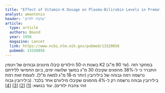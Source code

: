 ```yaml
---
title: "Effect of Vitamin-K Dosage on Plasma-Bilirubin Levels in Premature Infants"
analyst: amantonio
header: 'צהבת ילודים'
article:
  type: article
  authors: Bound
  year: 1956
  magazine: Lancet
  link: https://www.ncbi.nlm.nih.gov/pubmed/13320856
  pubmed: 13320856
---
```


בשנות ה-50 הילודים קיבלו מינונים גבוהים של ויטמין K2 (עד 90 מ"ג). במחקר הזה התברר כי ל-38% מהפגים שקיבלו 30 מ"ג במשך שלושה ימים, ביום החמישי ללידתם נרשמה רמה גבוהה של בילירובין (יותר מ-18 מ"ג למאה מ"ל). לעומת זאת רמת בילירובין גבוהה נרשמה רק ל-4% מהפגים שקיבלו מיליגרם אחד בלבד. (בילירובין גבוה זוהי צהבת ילודים).
עוד בנושא: [[1]](https://www.sciencedirect.com/science/article/pii/S014067365590341X) [[2]](https://www.sciencedirect.com/science/article/pii/S0140673655905171) [[3]](http://www.ajog.org/article/0002-9378(59)90308-4/abstract) [[4]](https://nyaspubs.onlinelibrary.wiley.com/doi/pdf/10.1111/j.1749-6632.1963.tb36986.x)
